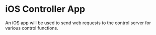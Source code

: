 # iOS Controller App

An iOS app will be used to send web requests to the control server for various control functions.

